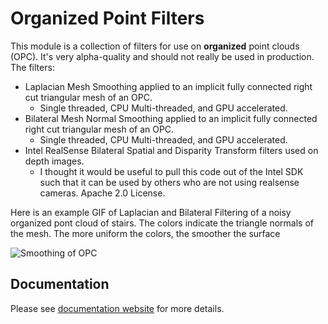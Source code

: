 # Organized Point Filters

This module is a collection of filters for use on **organized** point clouds (OPC).  It's very alpha-quality and should not really be used in production.  The filters:

* Laplacian Mesh Smoothing applied to an implicit fully connected right cut triangular mesh of an OPC.
    * Single threaded, CPU Multi-threaded, and GPU accelerated.
* Bilateral Mesh Normal Smoothing applied to an implicit fully connected right cut triangular mesh of an OPC.
    * Single threaded, CPU Multi-threaded, and GPU accelerated.
* Intel RealSense Bilateral Spatial and Disparity Transform filters used on depth images.
    * I thought it would be useful to pull this code out of the Intel SDK such that it can be used by others who are not using realsense cameras. Apache 2.0 License.

Here is an example GIF of Laplacian and Bilateral Filtering of a noisy organized pont cloud of stairs. The colors indicate the triangle normals of the mesh. The more uniform the colors, the smoother the surface

![Smoothing of OPC](https://jeremybyu.github.io/OrganizedPointFilters/_static/smoothing_example.gif)


## Documentation

Please see [documentation website](https://jeremybyu.github.io/OrganizedPointFilters/) for more details.





